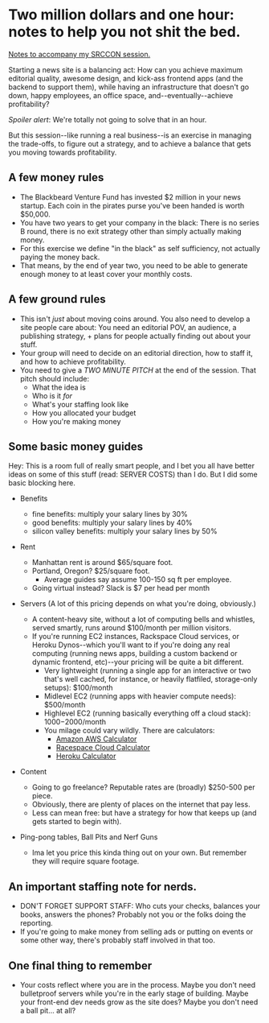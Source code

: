 Two million dollars and one hour: notes to help you not shit the bed.
==========

[Notes to accompany my SRCCON session.](http://schedule.srccon.org/#_session-7)

Starting a news site is a balancing act: How can you achieve maximum editorial quality, awesome design, and kick-ass frontend apps (and the backend to support them), while having an infrastructure that doesn't go down, happy employees, an office space, and--eventually--achieve profitability?

*Spoiler alert*: We're totally not going to solve that in an hour.

But this session--like running a real business--is an exercise in managing the trade-offs, to figure out a strategy, and to achieve a balance that gets you moving towards profitability.

A few money rules
-----------------
* The Blackbeard Venture Fund has invested $2 million in your news startup. Each coin in the pirates purse you've been handed is worth $50,000.
* You have two years to get your company in the black: There is no series B round, there is no exit strategy other than simply actually making money.
* For this exercise we define "in the black" as self sufficiency, not actually paying the money back.
* That means, by the end of year two, you need to be able to generate enough money to at least cover your monthly costs.

A few ground rules
----------------
* This isn't _just_ about moving coins around. You also need to develop a site people care about: You need an editorial POV, an audience, a publishing strategy, + plans for people actually finding out about your stuff.
* Your group will need to decide on an editorial direction, how to staff it, and how to achieve profitability.
* You need to give a _TWO MINUTE PITCH_ at the end of the session. That pitch should include:
  * What the idea is
  * Who is it *for*
  * What's your staffing look like
  * How you allocated your budget
  * How you're making money


Some basic money guides
-----------------------
Hey: This is a room full of really smart people, and I bet you all have better ideas on some of this stuff (read: SERVER COSTS) than I do. But I did some basic blocking here.

* Benefits
  * fine benefits: multiply your salary lines by 30%
  * good benefits: multiply your salary lines by 40%
  * silicon valley benefits: multiply your salary lines by 50%

* Rent
  * Manhattan rent is around $65/square foot.
  * Portland, Oregon? $25/square foot.
    * Average guides say assume 100-150 sq ft per employee.
  * Going virtual instead? Slack is $7 per head per month

* Servers (A lot of this pricing depends on what you're doing, obviously.)
  * A content-heavy site, without a lot of computing bells and whistles, served smartly, runs around $100/month per million visitors.
  * If you're running EC2 instances, Rackspace Cloud services, or Heroku Dynos--which you'll want to if you're doing any real computing (running news apps, building a custom backend or dynamic frontend, etc)--your pricing will be quite a bit different.
    * Very lightweight (running a single app for an interactive or two that's well cached, for instance, or heavily flatfiled, storage-only setups): $100/month
    * Midlevel EC2 (running apps with heavier compute needs): $500/month
    * Highlevel EC2 (running basically everything off a cloud stack): $1000-$2000/month
    * You milage could vary wildly. There are calculators:
      * [Amazon AWS Calculator](http://calculator.s3.amazonaws.com/index.html)
      * [Racespace Cloud Calculator](http://www.rackspace.com/calculator/)
      * [Heroku Calculator](https://www.heroku.com/pricing)

* Content
  * Going to go freelance? Reputable rates are (broadly) $250-500 per piece.
  * Obviously, there are plenty of places on the internet that pay less.
  * Less can mean free: but have a strategy for how that keeps up (and gets started to begin with).

* Ping-pong tables, Ball Pits and Nerf Guns
  * Ima let you price this kinda thing out on your own. But remember they will require square footage.


An important staffing note for nerds.
--------------------------
* DON'T FORGET SUPPORT STAFF: Who cuts your checks, balances your books, answers the phones? Probably not you or the folks doing the reporting.
* If you're going to make money from selling ads or putting on events or some other way, there's probably staff involved in that too.

One final thing to remember
---------------------------
* Your costs reflect where you are in the process. Maybe you don't need bulletproof servers while you're in the early stage of building. Maybe your front-end dev needs grow as the site does? Maybe you don't need a ball pit... at all?

